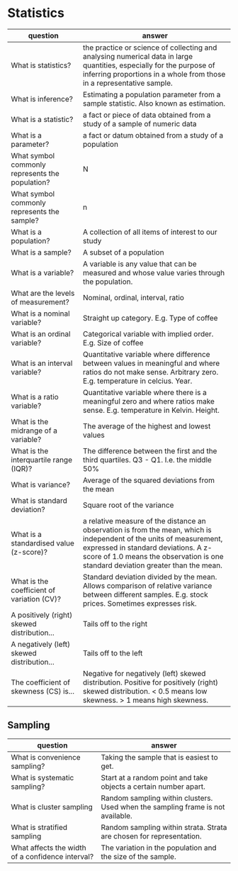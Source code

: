 Statistics
==========

| question | answer |
| ----- | ------ |
| What is statistics? | the practice or science of collecting and analysing numerical data in large quantities, especially for the purpose of inferring proportions in a whole from those in a representative sample. |
| What is inference? | Estimating a population parameter from a sample statistic. Also known as estimation. |
| What is a statistic? | a fact or piece of data obtained from a study of a sample of numeric data |
| What is a parameter? | a fact or datum obtained from a study of a population |  
| What symbol commonly represents the population? | N |
| What symbol commonly represents the sample? | n |
| What is a population? | A collection of all items of interest to our study |
| What is a sample? | A subset of a population |
| What is a variable? | A variable is any value that can be measured and whose value varies through the population. |
| What are the levels of measurement? | Nominal, ordinal, interval, ratio |
| What is a nominal variable? | Straight up category. E.g. Type of coffee |
| What is an ordinal variable? | Categorical variable with implied order. E.g. Size of coffee |
| What is an interval variable? | Quantitative variable where difference between values in meaningful and where ratios do not make sense. Arbitrary zero. E.g. temperature in celcius. Year. |
| What is a ratio variable? | Quantitative variable where there is a meaningful zero and where ratios make sense. E.g. temperature in Kelvin. Height. |
| What is the midrange of a variable? | The average of the highest and lowest values |
| What is the interquartile range (IQR)? | The difference between the first and the third quartiles. Q3 - Q1. I.e. the middle 50% |
| What is variance? | Average of the squared deviations from the mean |
| What is standard deviation? | Square root of the variance |
| What is a standardised value (z-score)? | a relative measure of the distance an observation is from the mean, which is independent of the units of measurement, expressed in standard deviations. A z-score of 1.0 means the observation is one standard deviation greater than the mean. |
| What is the coefficient of variation (CV)? | Standard deviation divided by the mean. Allows comparison of relative variance between different samples. E.g. stock prices. Sometimes expresses risk. |
| A positively (right) skewed distribution... | Tails off to the right |
| A negatively (left) skewed distribution... | Tails off to the left |
| The coefficient of skewness (CS) is... | Negative for negatively (left) skewed distribution. Positive for positively (right) skewed distribution. < 0.5 means low skewness. > 1 means high skewness. | 

Sampling
-------

| question | answer |
| ----- | ------ |
| What is convenience sampling? | Taking the sample that is easiest to get. |
| What is systematic sampling? | Start at a random point and take objects a certain number apart. |
| What is cluster sampling | Random sampling within clusters. Used when the sampling frame is not available. |
| What is stratified sampling | Random sampling within strata. Strata are chosen for representation. |
| What affects the width of a confidence interval? | The variation in the population and the size of the sample. |

